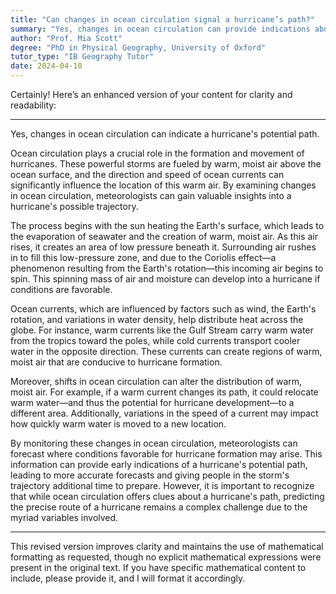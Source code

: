 ```yaml
---
title: "Can changes in ocean circulation signal a hurricane’s path?"
summary: "Yes, changes in ocean circulation can provide indications about a hurricane's potential path."
author: "Prof. Mia Scott"
degree: "PhD in Physical Geography, University of Oxford"
tutor_type: "IB Geography Tutor"
date: 2024-04-10
---
```


Certainly! Here’s an enhanced version of your content for clarity and readability:

---

Yes, changes in ocean circulation can indicate a hurricane's potential path.

Ocean circulation plays a crucial role in the formation and movement of hurricanes. These powerful storms are fueled by warm, moist air above the ocean surface, and the direction and speed of ocean currents can significantly influence the location of this warm air. By examining changes in ocean circulation, meteorologists can gain valuable insights into a hurricane's possible trajectory.

The process begins with the sun heating the Earth's surface, which leads to the evaporation of seawater and the creation of warm, moist air. As this air rises, it creates an area of low pressure beneath it. Surrounding air rushes in to fill this low-pressure zone, and due to the Coriolis effect—a phenomenon resulting from the Earth's rotation—this incoming air begins to spin. This spinning mass of air and moisture can develop into a hurricane if conditions are favorable.

Ocean currents, which are influenced by factors such as wind, the Earth's rotation, and variations in water density, help distribute heat across the globe. For instance, warm currents like the Gulf Stream carry warm water from the tropics toward the poles, while cold currents transport cooler water in the opposite direction. These currents can create regions of warm, moist air that are conducive to hurricane formation.

Moreover, shifts in ocean circulation can alter the distribution of warm, moist air. For example, if a warm current changes its path, it could relocate warm water—and thus the potential for hurricane development—to a different area. Additionally, variations in the speed of a current may impact how quickly warm water is moved to a new location.

By monitoring these changes in ocean circulation, meteorologists can forecast where conditions favorable for hurricane formation may arise. This information can provide early indications of a hurricane's potential path, leading to more accurate forecasts and giving people in the storm's trajectory additional time to prepare. However, it is important to recognize that while ocean circulation offers clues about a hurricane's path, predicting the precise route of a hurricane remains a complex challenge due to the myriad variables involved.

--- 

This revised version improves clarity and maintains the use of mathematical formatting as requested, though no explicit mathematical expressions were present in the original text. If you have specific mathematical content to include, please provide it, and I will format it accordingly.
    